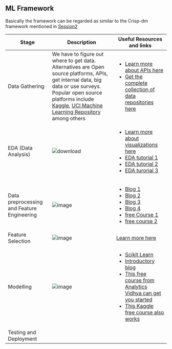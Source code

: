 ## ML Framework
Basically the framework can be regarded as similar to the Crisp-dm framework mentioned in [Session2](https://github.com/Joy879/Africa-Data-School-Curriculum/blob/main/notebooks/2_Frameworks_%26_Tools/02Lesson%20Data%20framework%20%26%20Tools.pdf)

|Stage|Description|Useful Resources and links|
|-----|-------|---------|
| Data Gathering|We have to figure out where to get data. Alternatives are Open source platforms, APIs, get internal data, big data or use surveys. Popular open source platforms include [Kaggle](https://www.kaggle.com/datasets), [UCI Machine Learning Repository](https://archive.ics.uci.edu/datasets) among others| <ul><li>[Learn more about APIs here](https://rapidapi.com/collection/list-of-free-apis)</li><li>[Get the complete collection of data repositories here](https://www.kdnuggets.com/2022/04/complete-collection-data-repositories-part-2.html)</li></ul>|
|EDA (Data Analysis)|![download](https://github.com/Joy879/Africa-Data-School-Curriculum/assets/70502261/3f4b19d3-dfb0-4d4d-83da-18da68b0d655)|<ul><li>[Learn more about visualizations here](https://www.kaggle.com/learn/data-visualization)</li><li>[EDA tutorial 1](https://www.digitalocean.com/community/tutorials/exploratory-data-analysis-python)</li><li>[EDA tutorial 2](https://towardsdatascience.com/exploratory-data-analysis-in-python-a-step-by-step-process-d0dfa6bf94ee)</li><li>[EDA turorial 3](https://www.analyticsvidhya.com/blog/2022/07/step-by-step-exploratory-data-analysis-eda-using-python/)</li></ul>|
|Data preprocessing and Feature Engineering|![image](https://github.com/Joy879/Africa-Data-School-Curriculum/assets/70502261/2accba74-9a14-41f9-b693-b9979b9c248a)| <ul><li>[Blog 1](https://towardsdatascience.com/data-preprocessing-concepts-fa946d11c825)</li><li>[Blog 2](https://www.geeksforgeeks.org/data-preprocessing-in-data-mining/)</li><li>[Blog 3](https://monkeylearn.com/blog/data-preprocessing/)</li><li>[Blog 4](https://www.analyticsvidhya.com/blog/2021/09/complete-guide-to-feature-engineering-zero-to-hero/)</li><li>[free Course 1](https://www.kaggle.com/learn/feature-engineering)</li><li>[free course 2](https://www.kaggle.com/learn/data-cleaning)</li></ul>|
|Feature Selection|![image](https://github.com/Joy879/Africa-Data-School-Curriculum/assets/70502261/2317b7f7-9a17-46f7-872f-53b628ac207d)|[Learn more here](https://machinelearningmastery.com/an-introduction-to-feature-selection/)|
|Modelling|![image](https://github.com/Joy879/Africa-Data-School-Curriculum/assets/70502261/91985576-299f-4ac6-8645-79201d588966)|<ul><li>[Scikit Learn](https://scikit-learn.org/stable/index.html)</li><li>[Introductory blog](https://en.proft.me/2015/12/24/types-machine-learning-algorithms/)</li><li>[This free course from Analytics Vidhya can get you started ](https://courses.analyticsvidhya.com/courses/Machine-Learning-Certification-Course-for-Beginners)</li><li>[This Kaggle free course also works](https://www.kaggle.com/learn/intro-to-machine-learning)</li></ul>|
|Testing and Deployment|||

